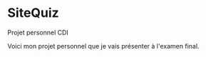# SiteQuiz
Projet personnel CDI

Voici mon projet personnel que je vais présenter à l'examen final.
